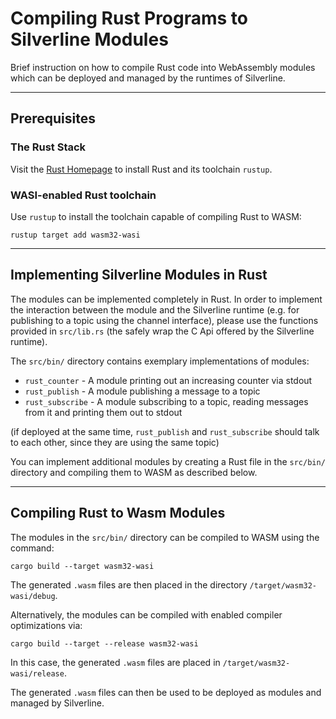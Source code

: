 # Compiling Rust Programs to Silverline Modules
Brief instruction on how to compile Rust code into WebAssembly modules which can be deployed and managed by the runtimes of Silverline.

-----

## Prerequisites

### The Rust Stack
Visit the [Rust Homepage](https://www.rust-lang.org/tools/install) to install Rust and its toolchain `rustup`.

### WASI-enabled Rust toolchain
Use `rustup` to install the toolchain capable of compiling Rust to WASM:
```
rustup target add wasm32-wasi
```

----

## Implementing Silverline Modules in Rust
The modules can be implemented completely in Rust. In order to implement the interaction between the module and the Silverline runtime (e.g. for publishing to a topic using the channel interface), please use the functions provided in `src/lib.rs` (the safely wrap the C Api offered by the Silverline runtime).

The `src/bin/` directory contains exemplary implementations of modules:

- `rust_counter` - A module printing out an increasing counter via stdout
- `rust_publish` - A module publishing a message to a topic
- `rust_subscribe` - A module subscribing to a topic, reading messages from it and printing them out to stdout

(if deployed at the same time, `rust_publish` and `rust_subscribe` should talk to each other, since they are using the same topic)

You can implement additional modules by creating a Rust file in the `src/bin/` directory and compiling them to WASM as described below.

----

## Compiling Rust to Wasm Modules

The modules in the `src/bin/` directory can be compiled to WASM using the command:

```
cargo build --target wasm32-wasi
```

The generated `.wasm` files are then placed in the directory `/target/wasm32-wasi/debug`.

Alternatively, the modules can be compiled with enabled compiler optimizations via:

```
cargo build --target --release wasm32-wasi
```

In this case, the generated `.wasm` files are placed in `/target/wasm32-wasi/release`.

The generated `.wasm` files can then be used to be deployed as modules and managed by Silverline.
